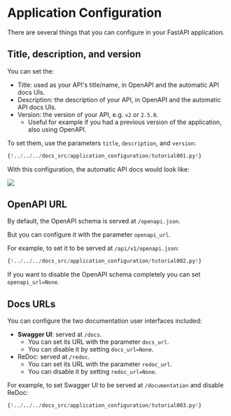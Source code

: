 # Application Configuration

There are several things that you can configure in your FastAPI application.

## Title, description, and version

You can set the:

* Title: used as your API's title/name, in OpenAPI and the automatic API docs UIs.
* Description: the description of your API, in OpenAPI and the automatic API docs UIs.
* Version: the version of your API, e.g. `v2` or `2.5.0`.
    * Useful for example if you had a previous version of the application, also using OpenAPI.

To set them, use the parameters `title`, `description`, and `version`:

```Python hl_lines="4 5 6"
{!../../../docs_src/application_configuration/tutorial001.py!}
```

With this configuration, the automatic API docs would look like:

<img src="/img/tutorial/application-configuration/image01.png">

## OpenAPI URL

By default, the OpenAPI schema is served at `/openapi.json`.

But you can configure it with the parameter `openapi_url`.

For example, to set it to be served at `/api/v1/openapi.json`:

```Python hl_lines="3"
{!../../../docs_src/application_configuration/tutorial002.py!}
```

If you want to disable the OpenAPI schema completely you can set `openapi_url=None`.

## Docs URLs

You can configure the two documentation user interfaces included:

* **Swagger UI**: served at `/docs`.
    * You can set its URL with the parameter `docs_url`.
    * You can disable it by setting `docs_url=None`.
* ReDoc: served at `/redoc`.
    * You can set its URL with the parameter `redoc_url`.
    * You can disable it by setting `redoc_url=None`.

For example, to set Swagger UI to be served at `/documentation` and disable ReDoc:

```Python hl_lines="3"
{!../../../docs_src/application_configuration/tutorial003.py!}
```

